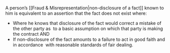 A person’s [[Fraud & Misrepresentation|non-disclosure of a fact]] known to him is equivalent to an assertion that the fact does not exist where:
* Where he knows that disclosure of the fact would correct a mistake of the other party as  to a basic assumption on which that party is making the contract AND 
* If non-disclosure of the fact amounts to a failure to act in good faith and in accordance  with reasonable standards of fair dealing.
